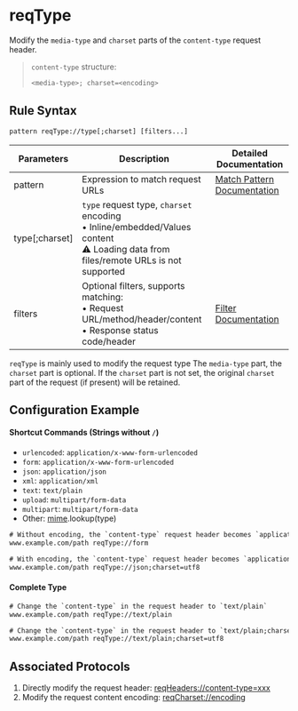 # reqType
Modify the `media-type` and `charset` parts of the `content-type` request header.
> `content-type` structure:
> ``` txt
> <media-type>; charset=<encoding>
> ```

## Rule Syntax
``` txt
pattern reqType://type[;charset] [filters...]
```

| Parameters | Description | Detailed Documentation |
| ------- | ------------------------------------------------------------ | ------------------------- |
| pattern | Expression to match request URLs | [Match Pattern Documentation](./pattern) |
| type[;charset] | `type` request type, `charset` encoding <br/>• Inline/embedded/Values content<br/>⚠️ Loading data from files/remote URLs is not supported | |
| filters | Optional filters, supports matching: <br/>• Request URL/method/header/content<br/>• Response status code/header | [Filter Documentation](./filters) |

`reqType` is mainly used to modify the request type The `media-type` part, the `charset` part is optional. If the `charset` part is not set, the original `charset` part of the request (if present) will be retained.

## Configuration Example

#### Shortcut Commands (Strings without `/`)
- `urlencoded`: `application/x-www-form-urlencoded`
- `form`: `application/x-www-form-urlencoded`
- `json`: `application/json`
- `xml`: `application/xml`
- `text`: `text/plain`
- `upload`: `multipart/form-data`
- `multipart`: `multipart/form-data`
- Other: [mime](https://github.com/broofa/mime).lookup(type)

``` txt
# Without encoding, the `content-type` request header becomes `application/x-www-form-urlencoded`
www.example.com/path reqType://form

# With encoding, the `content-type` request header becomes `application/json;charset=utf8`
www.example.com/path reqType://json;charset=utf8
```
#### Complete Type
``` txt
# Change the `content-type` in the request header to `text/plain`
www.example.com/path reqType://text/plain

# Change the `content-type` in the request header to `text/plain;charset=utf8`
www.example.com/path reqType://text/plain;charset=utf8
```

## Associated Protocols
1. Directly modify the request header: [reqHeaders://content-type=xxx](./reqHeaders)
2. Modify the request content encoding: [reqCharset://encoding](./reqCharset)
